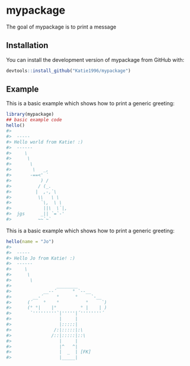 
<!-- README.md is generated from README.Rmd. Please edit that file -->

# mypackage

<!-- badges: start -->
<!-- badges: end -->

The goal of mypackage is to print a message

## Installation

You can install the development version of mypackage from GitHub with:

``` r
devtools::install_github("Katie1996/mypackage")
```

## Example

This is a basic example which shows how to print a generic greeting:

``` r
library(mypackage)
## basic example code
hello()
#> 
#>  ----- 
#> Hello world from Katie! :) 
#>  ------ 
#>     \   
#>      \  
#>       \
#>        \   _,
#>       -==<' `
#>           ) /
#>          / (_.
#>         |  ,-,`\
#>          \\   \ \
#>           `\,  \ \
#>            ||\  \`|,
#>  jgs      _|| `=`-'
#>          ~~`~`
```

This is a basic example which shows how to print a generic greeting:

``` r
hello(name = "Jo")
#> 
#>  ----- 
#> Hello Jo from Katie! :) 
#>  ------ 
#>     \   
#>      \  
#>       \
#>                 ________
#>            __--´      ° `--__
#>        __-´     °      °     `-__
#>      (´    °    °          °     `)
#>      (° °|    |°         ° |    | )
#>       `'''''''''`|'''''|´''''''''´
#>                  |     |
#>                  |:::::|
#>                /:|:::::|:\
#>               /::|:::::|::\
#>                  |     |
#>                  |^   ^|
#>                  |  _  | [FK]
#>                  |_____|
```
